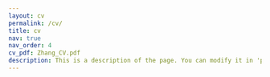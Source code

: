 ```yaml
---
layout: cv
permalink: /cv/
title: cv
nav: true
nav_order: 4
cv_pdf: Zhang_CV.pdf
description: This is a description of the page. You can modify it in 'pages/_cv.md'. You can also change or remove the top pdf download button.
---
```

